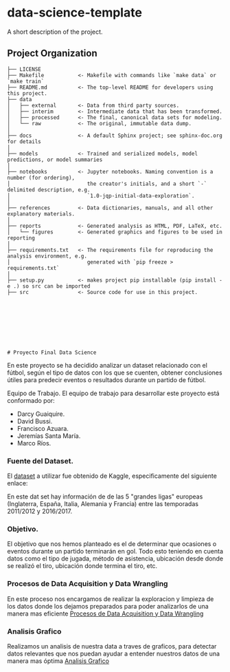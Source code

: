 data-science-template
==============================

A short description of the project.

Project Organization
------------

    ├── LICENSE
    ├── Makefile           <- Makefile with commands like `make data` or `make train`
    ├── README.md          <- The top-level README for developers using this project.
    ├── data
    │   ├── external       <- Data from third party sources.
    │   ├── interim        <- Intermediate data that has been transformed.
    │   ├── processed      <- The final, canonical data sets for modeling.
    │   └── raw            <- The original, immutable data dump.
    │
    ├── docs               <- A default Sphinx project; see sphinx-doc.org for details
    │
    ├── models             <- Trained and serialized models, model predictions, or model summaries
    │
    ├── notebooks          <- Jupyter notebooks. Naming convention is a number (for ordering),
    │                         the creator's initials, and a short `-` delimited description, e.g.
    │                         `1.0-jqp-initial-data-exploration`.
    │
    ├── references         <- Data dictionaries, manuals, and all other explanatory materials.
    │
    ├── reports            <- Generated analysis as HTML, PDF, LaTeX, etc.
    │   └── figures        <- Generated graphics and figures to be used in reporting
    │
    ├── requirements.txt   <- The requirements file for reproducing the analysis environment, e.g.
    │                         generated with `pip freeze > requirements.txt`
    │
    ├── setup.py           <- makes project pip installable (pip install -e .) so src can be imported
    ├── src                <- Source code for use in this project.
    
    
    
    
    
    
    
    
    
    # Proyecto Final Data Science

En este proyecto se ha decidido analizar un dataset relacionado con el fútbol, según el tipo de datos con los que se cuenten, obtener conclusiones útiles para predecir eventos o resultados durante un partido de fútbol.

Equipo de Trabajo.
El equipo de trabajo para desarrollar este proyecto está conformado por:


- Darcy Guaiquire.
- David Bussi.
- Francisco Azuara.
- Jeremías Santa María.
- Marco Ríos.

### Fuente del Dataset.
El [dataset](http://https://www.kaggle.com/datasets/prathamsharma123/comprehensive-football-dataset "dataset") a utilizar fue obtenido de Kaggle, especificamente del siguiente enlace:


En este dat set hay información de de las 5 "grandes ligas" europeas (Inglaterra, España, Italia, Alemania y Francia) entre las temporadas 2011/2012 y 2016/2017.


### Objetivo.

El objetivo que nos hemos planteado es el de determinar que ocasiones o eventos durante un partido terminarán en gol. Todo esto teniendo en cuenta datos como el tipo de jugada, método de asistencia, ubicación desde donde se realizó el tiro, ubicación donde termina el tiro, etc.

### Procesos de Data Acquisition y Data Wrangling

En este proceso nos encargamos de realizar  la exploracion y limpieza de los datos donde los dejamos preparados para poder analizarlos de una manera mas eficiente  [ Procesos de Data Acquisition y Data Wrangling](http://https://github.com/fjazuara/Goal-Prediction/blob/David/notebooks/1_Data_Acquisition_y_Data_Wrangling.ipynb " Procesos de Data Acquisition y Data Wrangling") 


### Analisis Grafico

Realizamos un analisis de nuestra data a traves de graficos, para detectar datos relevantes que nos puedan ayudar a entender nuestros datos de una manera mas óptima   [Analisis Grafico](http://https://github.com/fjazuara/Goal-Prediction/blob/David/notebooks/2_Graficos.ipynb "Analisis Grafico")
    
